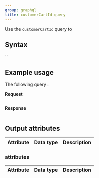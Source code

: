 ```yaml
---
group: graphql
title: customerCartId query
---
```


Use the `customerCartId` query to

## Syntax

``

## Example usage

The following query :

**Request**

```graphql

```

**Response**

```json

```

## Output attributes

Attribute | Data type | Description
--- | --- | ---

### attributes

Attribute | Data type | Description
--- | --- | ---
